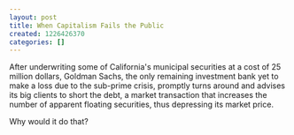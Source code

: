 ```yaml
---
layout: post
title: When Capitalism Fails the Public
created: 1226426370
categories: []
---
```

After underwriting some of California's municipal securities at a cost of 25 million dollars, Goldman Sachs, the only remaining investment bank yet to make a loss due to the sub-prime crisis, promptly turns around and advises its big clients to short the debt, a market transaction that increases the number of apparent floating securities, thus depressing its market price.

Why would it do that?
